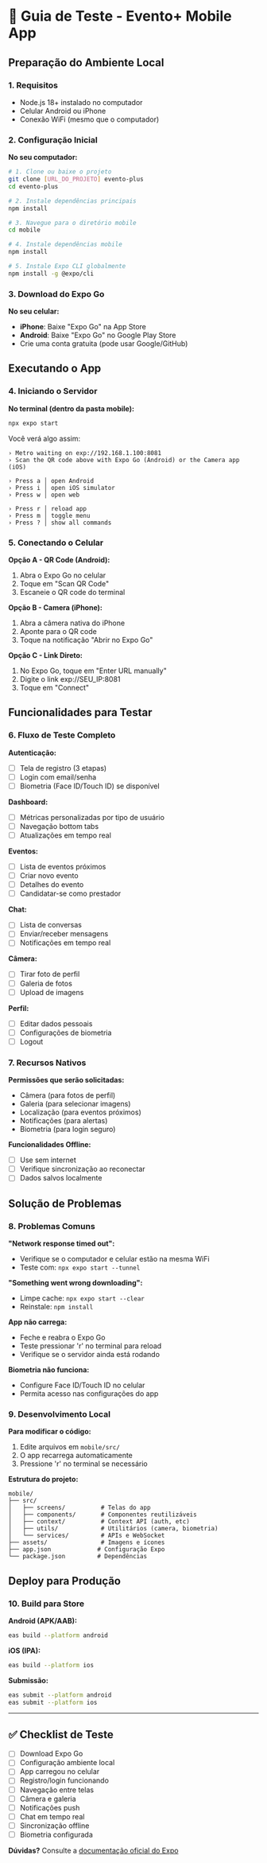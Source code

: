 # 📱 Guia de Teste - Evento+ Mobile App

## Preparação do Ambiente Local

### 1. Requisitos
- Node.js 18+ instalado no computador
- Celular Android ou iPhone
- Conexão WiFi (mesmo que o computador)

### 2. Configuração Inicial

**No seu computador:**
```bash
# 1. Clone ou baixe o projeto
git clone [URL_DO_PROJETO] evento-plus
cd evento-plus

# 2. Instale dependências principais
npm install

# 3. Navegue para o diretório mobile
cd mobile

# 4. Instale dependências mobile
npm install

# 5. Instale Expo CLI globalmente
npm install -g @expo/cli
```

### 3. Download do Expo Go

**No seu celular:**
- **iPhone**: Baixe "Expo Go" na App Store
- **Android**: Baixe "Expo Go" no Google Play Store
- Crie uma conta gratuita (pode usar Google/GitHub)

## Executando o App

### 4. Iniciando o Servidor

**No terminal (dentro da pasta mobile):**
```bash
npx expo start
```

Você verá algo assim:
```
› Metro waiting on exp://192.168.1.100:8081
› Scan the QR code above with Expo Go (Android) or the Camera app (iOS)

› Press a │ open Android
› Press i │ open iOS simulator
› Press w │ open web

› Press r │ reload app
› Press m │ toggle menu
› Press ? │ show all commands
```

### 5. Conectando o Celular

**Opção A - QR Code (Android):**
1. Abra o Expo Go no celular
2. Toque em "Scan QR Code"
3. Escaneie o QR code do terminal

**Opção B - Camera (iPhone):**
1. Abra a câmera nativa do iPhone
2. Aponte para o QR code
3. Toque na notificação "Abrir no Expo Go"

**Opção C - Link Direto:**
1. No Expo Go, toque em "Enter URL manually"
2. Digite o link exp://SEU_IP:8081
3. Toque em "Connect"

## Funcionalidades para Testar

### 6. Fluxo de Teste Completo

**Autenticação:**
- [ ] Tela de registro (3 etapas)
- [ ] Login com email/senha
- [ ] Biometria (Face ID/Touch ID) se disponível

**Dashboard:**
- [ ] Métricas personalizadas por tipo de usuário
- [ ] Navegação bottom tabs
- [ ] Atualizações em tempo real

**Eventos:**
- [ ] Lista de eventos próximos
- [ ] Criar novo evento
- [ ] Detalhes do evento
- [ ] Candidatar-se como prestador

**Chat:**
- [ ] Lista de conversas
- [ ] Enviar/receber mensagens
- [ ] Notificações em tempo real

**Câmera:**
- [ ] Tirar foto de perfil
- [ ] Galeria de fotos
- [ ] Upload de imagens

**Perfil:**
- [ ] Editar dados pessoais
- [ ] Configurações de biometria
- [ ] Logout

### 7. Recursos Nativos

**Permissões que serão solicitadas:**
- Câmera (para fotos de perfil)
- Galeria (para selecionar imagens)
- Localização (para eventos próximos)
- Notificações (para alertas)
- Biometria (para login seguro)

**Funcionalidades Offline:**
- [ ] Use sem internet
- [ ] Verifique sincronização ao reconectar
- [ ] Dados salvos localmente

## Solução de Problemas

### 8. Problemas Comuns

**"Network response timed out":**
- Verifique se o computador e celular estão na mesma WiFi
- Teste com: `npx expo start --tunnel`

**"Something went wrong downloading":**
- Limpe cache: `npx expo start --clear`
- Reinstale: `npm install`

**App não carrega:**
- Feche e reabra o Expo Go
- Teste pressionar 'r' no terminal para reload
- Verifique se o servidor ainda está rodando

**Biometria não funciona:**
- Configure Face ID/Touch ID no celular
- Permita acesso nas configurações do app

### 9. Desenvolvimento Local

**Para modificar o código:**
1. Edite arquivos em `mobile/src/`
2. O app recarrega automaticamente
3. Pressione 'r' no terminal se necessário

**Estrutura do projeto:**
```
mobile/
├── src/
│   ├── screens/          # Telas do app
│   ├── components/       # Componentes reutilizáveis
│   ├── context/          # Context API (auth, etc)
│   ├── utils/            # Utilitários (camera, biometria)
│   └── services/         # APIs e WebSocket
├── assets/               # Imagens e ícones
├── app.json             # Configuração Expo
└── package.json         # Dependências
```

## Deploy para Produção

### 10. Build para Store

**Android (APK/AAB):**
```bash
eas build --platform android
```

**iOS (IPA):**
```bash
eas build --platform ios
```

**Submissão:**
```bash
eas submit --platform android
eas submit --platform ios
```

---

## ✅ Checklist de Teste

- [ ] Download Expo Go
- [ ] Configuração ambiente local
- [ ] App carregou no celular
- [ ] Registro/login funcionando
- [ ] Navegação entre telas
- [ ] Câmera e galeria
- [ ] Notificações push
- [ ] Chat em tempo real
- [ ] Sincronização offline
- [ ] Biometria configurada

**Dúvidas?** Consulte a [documentação oficial do Expo](https://docs.expo.dev/)